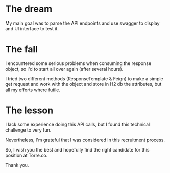 # The dream

My main goal was to parse the API endpoints and use swagger to display and UI interface
to test it. 

# The fall

I encountered some serious problems when consuming the response object, so I'd to start all over again (after several hours).

I tried two different methods (ResponseTemplate & Feign) to make a simple get request and work with the object and store in H2 db the attributes, but all my efforts where futile.

# The lesson

I lack some experience doing this API calls, but I found this technical challenge to very fun.

Nevertheless, I'm grateful that I was considered in this recruitment process.

So, I wish you the best and hopefully find the right candidate for this position at Torre.co.

Thank you. 

